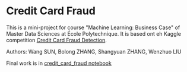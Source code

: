 # Credit Card Fraud

This is a mini-project for course "Machine Learning: Business Case" of Master Data Sciences at École Polytechnique. It is based ont eh Kaggle competition [Credit Card Fraud Detection](https://www.kaggle.com/mlg-ulb/creditcardfraud).

Authors: Wang SUN, Bolong ZHANG, Shangyuan ZHANG, Wenzhuo LIU

Final work is in [credit_card_fraud notebook](credit_card_fraud.ipynb)
